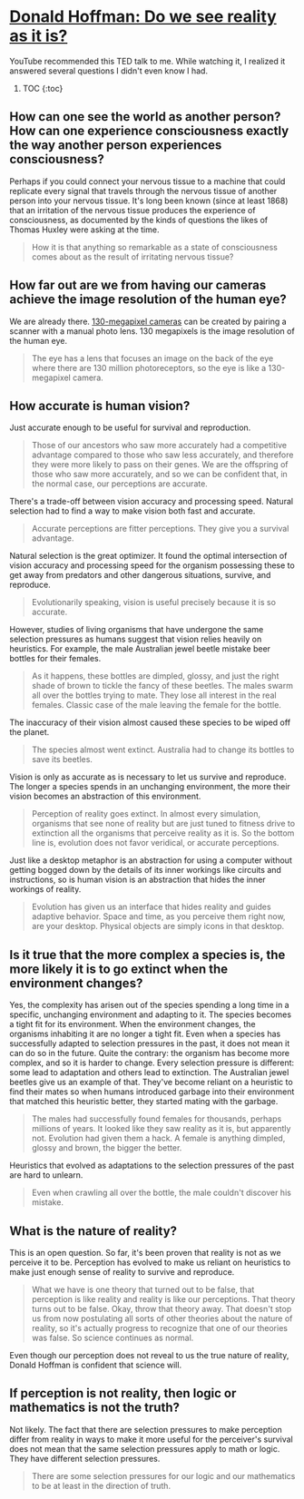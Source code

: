 # [Donald Hoffman: Do we see reality as it is?](https://www.ted.com/talks/donald_hoffman_do_we_see_reality_as_it_is/transcript)

YouTube recommended this TED talk to me. While watching it, I realized it answered several questions I didn't even know I had.

1. TOC
{:toc}

## How can one see the world as another person? How can one experience consciousness exactly the way another person experiences consciousness?

Perhaps if you could connect your nervous tissue to a machine that could replicate every signal that travels through the nervous tissue of another person into your nervous tissue. It's long been known (since at least 1868) that an irritation of the nervous tissue produces the experience of consciousness, as documented by the kinds of questions the likes of Thomas Huxley were asking at the time.

> How it is that anything so remarkable as a state of consciousness comes about as the result of irritating nervous tissue?

## How far out are we from having our cameras achieve the image resolution of the human eye?

We are already there. [130-megapixel cameras] can be created by pairing a scanner with a manual photo lens. 130 megapixels is the image resolution of the human eye.

> The eye has a lens that focuses an image on the back of the eye where there are 130 million photoreceptors, so the eye is like a 130-megapixel camera.

## How accurate is human vision? 

Just accurate enough to be useful for survival and reproduction.

> Those of our ancestors who saw more accurately had a competitive advantage compared to those who saw less accurately, and therefore they were more likely to pass on their genes. We are the offspring of those who saw more accurately, and so we can be confident that, in the normal case, our perceptions are accurate.

There's a trade-off between vision accuracy and processing speed. Natural selection had to find a way to make vision both fast and accurate.

> Accurate perceptions are fitter perceptions. They give you a survival advantage.

Natural selection is the great optimizer. It found the optimal intersection of vision accuracy and processing speed for the organism possessing these to get away from predators and other dangerous situations, survive, and reproduce.

> Evolutionarily speaking, vision is useful precisely because it is so accurate.

However, studies of living organisms that have undergone the same selection pressures as humans suggest that vision relies heavily on heuristics. For example, the male Australian jewel beetle mistake beer bottles for their females.

> As it happens, these bottles are dimpled, glossy, and just the right shade of brown to tickle the fancy of these beetles. The males swarm all over the bottles trying to mate. They lose all interest in the real females. Classic case of the male leaving the female for the bottle.

The inaccuracy of their vision almost caused these species to be wiped off the planet.

> The species almost went extinct. Australia had to change its bottles to save its beetles.

Vision is only as accurate as is necessary to let us survive and reproduce. The longer a species spends in an unchanging environment, the more their vision becomes an abstraction of this environment.

> Perception of reality goes extinct. In almost every simulation, organisms that see none of reality but are just tuned to fitness drive to extinction all the organisms that perceive reality as it is. So the bottom line is, evolution does not favor veridical, or accurate perceptions.

Just like a desktop metaphor is an abstraction for using a computer without getting bogged down by the details of its inner workings like circuits and instructions, so is human vision is an abstraction that hides the inner workings of reality.

> Evolution has given us an interface that hides reality and guides adaptive behavior. Space and time, as you perceive them right now, are your desktop. Physical objects are simply icons in that desktop.

## Is it true that the more complex a species is, the more likely it is to go extinct when the environment changes?

Yes, the complexity has arisen out of the species spending a long time in a specific, unchanging environment and adapting to it. The species becomes a tight fit for its environment. When the environment changes, the organisms inhabiting it are no longer a tight fit. Even when a species has successfully adapted to selection pressures in the past, it does not mean it can do so in the future. Quite the contrary: the organism has become more complex, and so it is harder to change. Every selection pressure is different: some lead to adaptation and others lead to extinction. The Australian jewel beetles give us an example of that. They've become reliant on a heuristic to find their mates so when humans introduced garbage into their environment that matched this heuristic better, they started mating with the garbage.

> The males had successfully found females for thousands, perhaps millions of years. It looked like they saw reality as it is, but apparently not. Evolution had given them a hack. A female is anything dimpled, glossy and brown, the bigger the better.

Heuristics that evolved as adaptations to the selection pressures of the past are hard to unlearn.

>  Even when crawling all over the bottle, the male couldn't discover his mistake.

## What is the nature of reality? 

This is an open question. So far, it's been proven that reality is not as we perceive it to be. Perception has evolved to make us reliant on heuristics to make just enough sense of reality to survive and reproduce.

> What we have is one theory that turned out to be false, that perception is like reality and reality is like our perceptions. That theory turns out to be false. Okay, throw that theory away. That doesn't stop us from now postulating all sorts of other theories about the nature of reality, so it's actually progress to recognize that one of our theories was false. So science continues as normal.

Even though our perception does not reveal to us the true nature of reality, Donald Hoffman is confident that science will.

## If perception is not reality, then logic or mathematics is not the truth? 

Not likely. The fact that there are selection pressures to make perception differ from reality in ways to make it more useful for the perceiver's survival does not mean that the same selection pressures apply to math or logic. They have different selection pressures.

> There are some selection pressures for our logic and our mathematics to be at least in the direction of truth.

[130-megapixel cameras]: https://hackaday.com/2009/06/09/130-megapixel-scanner-camera/
